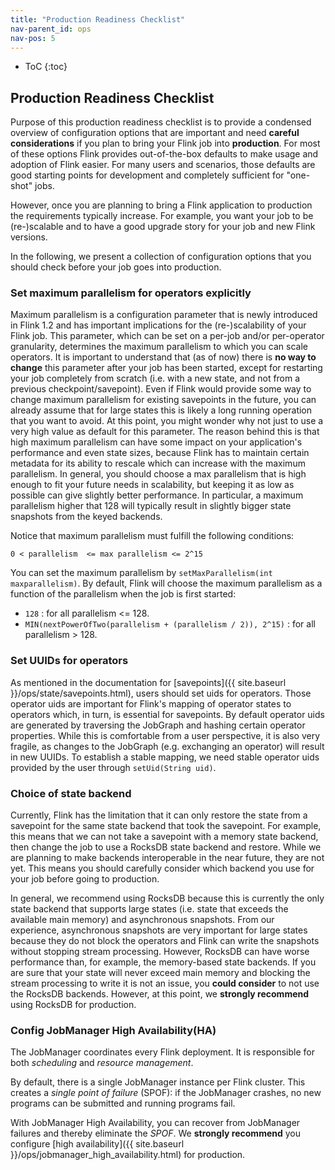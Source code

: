 ```yaml
---
title: "Production Readiness Checklist"
nav-parent_id: ops
nav-pos: 5
---
```

<!--
Licensed to the Apache Software Foundation (ASF) under one
or more contributor license agreements.  See the NOTICE file
distributed with this work for additional information
regarding copyright ownership.  The ASF licenses this file
to you under the Apache License, Version 2.0 (the
"License"); you may not use this file except in compliance
with the License.  You may obtain a copy of the License at

  http://www.apache.org/licenses/LICENSE-2.0

Unless required by applicable law or agreed to in writing,
software distributed under the License is distributed on an
"AS IS" BASIS, WITHOUT WARRANTIES OR CONDITIONS OF ANY
KIND, either express or implied.  See the License for the
specific language governing permissions and limitations
under the License.
-->

* ToC
{:toc}

## Production Readiness Checklist

Purpose of this production readiness checklist is to provide a condensed overview of configuration options that are
important and need **careful considerations** if you plan to bring your Flink job into **production**. For most of these options
Flink provides out-of-the-box defaults to make usage and adoption of Flink easier. For many users and scenarios, those
defaults are good starting points for development and completely sufficient for "one-shot" jobs. 

However, once you are planning to bring a Flink application to production the requirements typically increase. For example,
you want your job to be (re-)scalable and to have a good upgrade story for your job and new Flink versions.

In the following, we present a collection of configuration options that you should check before your job goes into production.

### Set maximum parallelism for operators explicitly

Maximum parallelism is a configuration parameter that is newly introduced in Flink 1.2 and has important implications
for the (re-)scalability of your Flink job. This parameter, which can be set on a per-job and/or per-operator granularity,
determines the maximum parallelism to which you can scale operators. It is important to understand that (as of now) there
is **no way to change** this parameter after your job has been started, except for restarting your job completely 
from scratch (i.e. with a new state, and not from a previous checkpoint/savepoint). Even if Flink would provide some way
to change maximum parallelism for existing savepoints in the future, you can already assume that for large states this is 
likely a long running operation that you want to avoid. At this point, you might wonder why not just to use a very high
value as default for this parameter. The reason behind this is that high maximum parallelism can have some impact on your
application's performance and even state sizes, because Flink has to maintain certain metadata for its ability to rescale which
can increase with the maximum parallelism. In general, you should choose a max parallelism that is high enough to fit your
future needs in scalability, but keeping it as low as possible can give slightly better performance. In particular,
a maximum parallelism higher that 128 will typically result in slightly bigger state snapshots from the keyed backends.

Notice that maximum parallelism must fulfill the following conditions:

`0 < parallelism  <= max parallelism <= 2^15`

You can set the maximum parallelism by `setMaxParallelism(int maxparallelism)`. By default, Flink will choose the maximum
parallelism as a function of the parallelism when the job is first started:

- `128` : for all parallelism <= 128.
- `MIN(nextPowerOfTwo(parallelism + (parallelism / 2)), 2^15)` : for all parallelism > 128.

### Set UUIDs for operators

As mentioned in the documentation for [savepoints]({{ site.baseurl }}/ops/state/savepoints.html), users should set uids for
operators. Those operator uids are important for Flink's mapping of operator states to operators which, in turn, is 
essential for savepoints. By default operator uids are generated by traversing the JobGraph and hashing certain operator 
properties. While this is comfortable from a user perspective, it is also very fragile, as changes to the JobGraph (e.g.
exchanging an operator) will result in new UUIDs. To establish a stable mapping, we need stable operator uids provided 
by the user through `setUid(String uid)`.

### Choice of state backend

Currently, Flink has the limitation that it can only restore the state from a savepoint for the same state backend that
took the savepoint. For example, this means that we can not take a savepoint with a memory state backend, then change
the job to use a RocksDB state backend and restore. While we are planning to make backends interoperable in the near
future, they are not yet. This means you should carefully consider which backend you use for your job before going to
production.

In general, we recommend using RocksDB because this is currently the only state backend that supports large states (i.e.
state that exceeds the available main memory) and asynchronous snapshots. From our experience, asynchronous snapshots are
very important for large states because they do not block the operators and Flink can write the snapshots without stopping 
stream processing. However, RocksDB can have worse performance than, for example, the memory-based state backends. If
you are sure that your state will never exceed main memory and blocking the stream processing to write it is not an issue,
you **could consider** to not use the RocksDB backends. However, at this point, we **strongly recommend** using RocksDB
for production.

### Config JobManager High Availability(HA)

The JobManager coordinates every Flink deployment. It is responsible for both *scheduling* and *resource management*.

By default, there is a single JobManager instance per Flink cluster. This creates a *single point of failure* (SPOF): 
if the JobManager crashes, no new programs can be submitted and running programs fail.

With JobManager High Availability, you can recover from JobManager failures and thereby eliminate the *SPOF*. 
We **strongly recommend** you configure [high availability]({{ site.baseurl }}/ops/jobmanager_high_availability.html) for production.


